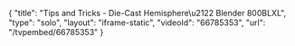{
    "title": "Tips and Tricks - Die-Cast Hemisphere\u2122 Blender 800BLXL",
    "type": "solo",
    "layout": "iframe-static",
    "videoId": "66785353",
    "url": "\/tvpembed\/66785353"
}